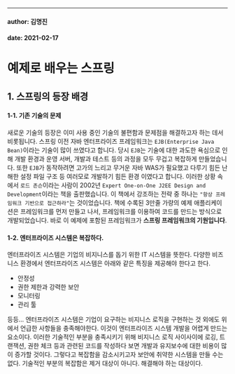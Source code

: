 ---
#### author: 김명진
#### date: 2021-02-17

# 예제로 배우는 스프링

## 1.  스프링의 등장 배경

#### 1-1. 기존 기술의 문제

새로운 기술의 등장은 이미 사용 중인 기술의 불편함과 문제점을 해결하고자 하는 데서 비롯됩니다. 스프링 이전 자바 엔터프라이즈 프레임워크는 `EJB(Enterprise Java Bean)`이라는 기술이 많이 쓰였다고 합니다. 당시 `EJB`는 기술에 대한 과도한 욕심으로 인해 개발 환경과 운영 서버, 개발과 테스트 등의 과정을 모두 무겁고 복잡하게 만들었습니다. 또한 `EJB`가 동작하려면 고가의 느리고 무거운 자바 WAS가 필요했고 다루기 힘든 난해한 설정 파일 구조 등 여러모로 개발하기 힘든 환경 이였다고 합니다. 이러한 상황 속에서 `로드 존슨`이라는 사람이 2002년 `Expert One-on-One J2EE Design and Development`이라는 책을 출판했습니다. 이 책에서 강조하는 전략 중 하나는 `"항상 프레임워크 기반으로 접근하라"`는 것이었습니다. 책에 수록된 3만줄 가량의 예제 애플리케이션은 프레임워크를 먼저 만들고 나서, 프레임워크를 이용하여 코드를 만드는 방식으로 개발되었습니다. 바로 이 예제에 포함된 프레임워크가 **스프링 프레임워크의 기원입니다**.

#### 1-2. 엔터프라이즈 시스템은 복잡하다.

엔터프라이즈 시스템은 기업의 비지니스를 돕기 위한 IT 시스템을 뜻한다. 다양한 비즈니스 환경에서 엔터프라이즈 시스템은 아래와 같은 특징을 제공해야 한다고 한다.

-   안정성
-   권한 제한과 강력한 보안
-   모니터링
-   관리 툴

등등... 엔터프라이즈 시스템은 기업이 요구하는 비지니스 로직을 구현하는 것 외에도 위에서 언급한 사항들을 충족해야한다. 이것이 엔터프라이즈 시스템 개발을 어렵게 만드는 요소이다. 이러한 기술적인 부분을 충족시키기 위해 비지니스 로직 사이사이에 로깅, 트랜잭션, 권한 체크 등과 관련된 코드를 작성하다 보면 개발과 유지보수에 대한 비용이 많이 증가할 것이다. 그렇다고 복잡함을 감소시키고자 보안에 취약한 시스템을 만들 수는 없다. 기술적인 부분의 복잡함은 제거 대상이 아니다. 해결해야 하는 대상이다.







<!--stackedit_data:
eyJoaXN0b3J5IjpbLTE4NjIwMzYwMzAsLTg4NDQ4Mjk3MiwxOT
QzOTYzMTc5XX0=
-->